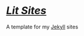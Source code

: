 # ***[Lit Sites](https://template.litritt.com)***

A template for my [Jekyll](https://github.com/jekyll/jekyll) sites
